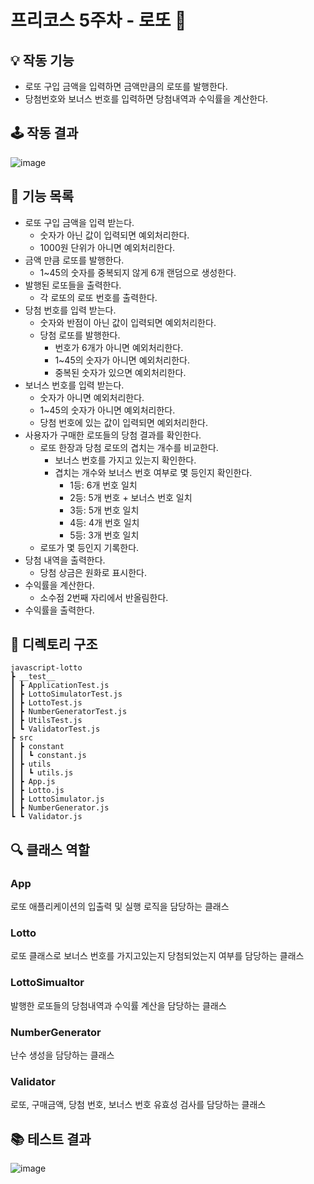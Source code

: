 # 프리코스 5주차 - 로또 🎱

## 💡 작동 기능
- 로또 구입 금액을 입력하면 금액만큼의 로또를 발행한다.
- 당첨번호와 보너스 번호를 입력하면 당첨내역과 수익률을 계산한다.

## 🕹 작동 결과
![image](https://user-images.githubusercontent.com/57815133/201915318-8e8fcee3-df9f-4e6b-b160-e6cf4ec34891.png)

## 🔨 기능 목록

- 로또 구입 금액을 입력 받는다.
    - 숫자가 아닌 값이 입력되면 예외처리한다.
    - 1000원 단위가 아니면 예외처리한다.
- 금액 만큼 로또를 발행한다.
    - 1~45의 숫자를 중복되지 않게 6개 랜덤으로 생성한다.
- 발행된 로또들을 출력한다.
    - 각 로또의 로또 번호를 출력한다.
- 당첨 번호를 입력 받는다.
    - 숫자와 반점이 아닌 값이 입력되면 예외처리한다.
    - 당첨 로또를 발행한다.
        - 번호가 6개가 아니면 예외처리한다.
        - 1~45의 숫자가 아니면 예외처리한다.
        - 중복된 숫자가 있으면 예외처리한다.
- 보너스 번호를 입력 받는다.
    - 숫자가 아니면 예외처리한다.
    - 1~45의 숫자가 아니면 예외처리한다.
    - 당첨 번호에 있는 값이 입력되면 예외처리한다.
- 사용자가 구매한 로또들의 당첨 결과를 확인한다.
    - 로또 한장과 당첨 로또의 겹치는 개수를 비교한다.
        - 보너스 번호를 가지고 있는지 확인한다.
        - 겹치는 개수와 보너스 번호 여부로 몇 등인지 확인한다.
            - 1등: 6개 번호 일치 
            - 2등: 5개 번호 + 보너스 번호 일치
            - 3등: 5개 번호 일치 
            - 4등: 4개 번호 일치
            - 5등: 3개 번호 일치 
    - 로또가 몇 등인지 기록한다.     
- 당첨 내역을 출력한다.
    - 당첨 상금은 원화로 표시한다.
- 수익률을 계산한다.
    - 소수점 2번째 자리에서 반올림한다.
- 수익률을 출력한다.

## 📁 디렉토리 구조

```
javascript-lotto
┣ __test__
┃ ┣ ApplicationTest.js
┃ ┣ LottoSimulatorTest.js
┃ ┣ LottoTest.js
┃ ┣ NumberGeneratorTest.js
┃ ┣ UtilsTest.js
┃ ┗ ValidatorTest.js
┣ src
┃ ┣ constant
┃ ┃ ┗ constant.js
┃ ┣ utils
┃ ┃ ┗ utils.js
┃ ┣ App.js
┃ ┣ Lotto.js
┃ ┣ LottoSimulator.js
┃ ┣ NumberGenerator.js
┗ ┗ Validator.js
```

## 🔍 클래스 역할
### App
로또 애플리케이션의 입출력 및 실행 로직을 담당하는 클래스

### Lotto
로또 클래스로 보너스 번호를 가지고있는지 당첨되었는지 여부를 담당하는 클래스

### LottoSimualtor
발행한 로또들의 당첨내역과 수익률 계산을 담당하는 클래스

### NumberGenerator
난수 생성을 담당하는 클래스

### Validator
로또, 구매금액, 당첨 번호, 보너스 번호 유효성 검사를 담당하는 클래스

## 📚 테스트 결과
![image](https://user-images.githubusercontent.com/57815133/201916841-8b3ef396-6680-43d3-9882-6ec0128781fc.png)
